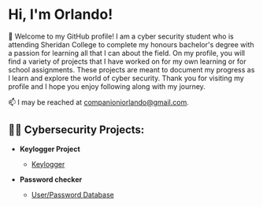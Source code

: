 <h1>Hi, I'm Orlando! </h1>
🌱 Welcome to my GitHub profile! I am a cyber security student who is attending Sheridan College to complete my honours bachelor's degree with a passion for learning all that I can about the field. On my profile, you will find a variety of projects that I have worked on for my own learning or for school assignments. These projects are meant to document my progress as I learn and explore the world of cyber security. Thank you for visiting my profile and I hope you enjoy following along with my journey.


📫 I may be reached at companioniorlando@gmail.com.


<h2>👨‍💻 Cybersecurity Projects:</h2>

- <b>Keylogger Project</b>
    - [Keylogger](https://github.com/OrlandoCompC/KeyLogger)
  
- <b>Password checker</b>
  - [User/Password Database](https://github.com/OrlandoCompC/Password-Database)
